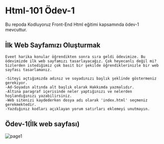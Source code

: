 # Html-101 Ödev-1
Bu repoda Kodluyoruz Front-End Html eğitimi kapsamında ödev-1 mevcuttur.
## İlk Web Sayfamızı Oluşturmak
```
Eveet harika konular öğrendikten sonra sıra geldi ödevimize. Bu ödevimizde ilk web sayfamızı tasarlayacağız. Çok heyecanlı değil mi? Sizlerden istediğimiz çok basit bir şekilde öğrendiklerinizle bir web sayfası tasarlamanız.

-Siteyi açtığımızda adınız ve soyadınızı başlık şeklinde göstermeniz gerekiyor.
-Ad-Soyadın altında alt başlık olarak Hakkımda yazmalıdır.
-Altına paragraf içerisinde neler yaptığınızı ve nelerden hoşlandığınızı yazabilirsiniz.
-Web sitenizi kaydederken dosya adı olarak 'index.html' seçmeniz gerekmektedir.
-Yazdığınız kodları açıklayan yorum satırları eklemeyi unutmayın.

```

## Ödev-1(İlk web sayfası)
![page1](https://user-images.githubusercontent.com/100076932/166307809-592de561-f4f1-425d-9dfc-80b93ab3add7.png)
